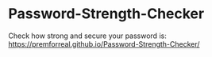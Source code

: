 # Password-Strength-Checker
Check how strong and secure your password is: <br>
https://premforreal.github.io/Password-Strength-Checker/

